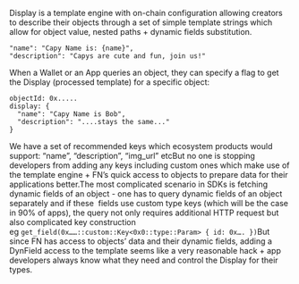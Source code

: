 Display is a template engine with on-chain configuration allowing creators to describe their objects through a set of simple template strings which allow for object value, nested paths + dynamic fields substitution.

```
"name": "Capy Name is: {name}",
"description": "Capys are cute and fun, join us!"
```

When a Wallet or an App queries an object, they can specify a flag to get the Display (processed template) for a specific object:

```
objectId: 0x.....
display: {
  "name": "Capy Name is Bob",
  "description": "....stays the same..."
}

```

We have a set of recommended keys which ecosystem products would support: “name”, “description”, “img_url” etcBut no one is stopping developers from adding any keys including custom ones which make use of the template engine + FN’s quick access to objects to prepare data for their applications better.The most complicated scenario in SDKs is fetching dynamic fields of an object - one has to query dynamic fields of an object separately and if these  fields use custom type keys (which will be the case in 90% of apps), the query not only requires additional HTTP request but also complicated key construction eg `get_field(0x……::custom::Key<0x0::type::Param> { id: 0x…. })`But since FN has access to objects’ data and their dynamic fields, adding a DynField access to the template seems like a very reasonable hack + app developers always know what they need and control the Display for their types.